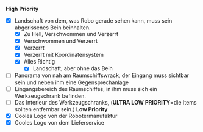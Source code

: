 __High Priority__
- [x] Landschaft von dem, was Robo gerade sehen kann, muss sein abgerissenes Bein beinhalten.
  - [x] Zu Hell, Verschwommen und Verzerrt
  - [x] Verschwommen und Verzerrt
  - [x] Verzerrt
  - [x] Verzerrt mit Koordinatensystem
  - [x] Alles Richtig
    - [x] Landschaft, aber ohne das Bein
- [ ] Panorama von nah am Raumschiffswrack, der Eingang muss sichtbar sein und neben ihm eine Gegensprechanlage
- [ ] Eingangsbereich des Raumschiffes, in ihm muss sich ein Werkzeugschrank befinden.
- [ ] Das Interieur des Werkzeugschranks, (__ULTRA LOW PRIORITY__=die Items sollten entfernbar sein.)
__Low Priority__
- [x] Cooles Logo von der Robotermanufaktur
- [x] Cooles Logo von dem Lieferservice
